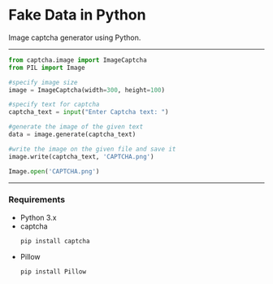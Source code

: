 # Fake Data in Python
Image captcha generator using Python.

---

```python
from captcha.image import ImageCaptcha
from PIL import Image

#specify image size
image = ImageCaptcha(width=300, height=100)

#specify text for captcha
captcha_text = input("Enter Captcha text: ")

#generate the image of the given text
data = image.generate(captcha_text)

#write the image on the given file and save it
image.write(captcha_text, 'CAPTCHA.png')

Image.open('CAPTCHA.png')
```

---

### Requirements 

- Python 3.x
- captcha 
  ```bash
  pip install captcha
  ```
- Pillow
  ```bash
  pip install Pillow
  ```